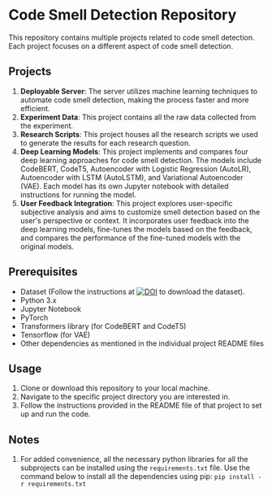 # Code Smell Detection Repository

This repository contains multiple projects related to code smell detection. Each project focuses on a different aspect of code smell detection.

## Projects

1. **Deployable Server**: The server utilizes machine learning techniques to automate code smell detection, making the process faster and more efficient.
2. **Experiment Data**: This project contains all the raw data collected from the experiment.
3. **Research Scripts**: This project houses all the research scripts we used to generate the results for each research question.
4. **Deep Learning Models**: This project implements and compares four deep learning approaches for code smell detection. The models include CodeBERT, CodeT5, Autoencoder with Logistic Regression (AutoLR), Autoencoder with LSTM (AutoLSTM), and Variational Autoencoder (VAE). Each model has its own Jupyter notebook with detailed instructions for running the model.
5. **User Feedback Integration**: This project explores user-specific subjective analysis and aims to customize smell detection based on the user's perspective or context. It incorporates user feedback into the deep learning models, fine-tunes the models based on the feedback, and compares the performance of the fine-tuned models with the original models.

## Prerequisites

- Dataset (Follow the instructions at [![DOI](https://zenodo.org/badge/DOI/10.5281/zenodo.7570428.svg)](https://doi.org/10.5281/zenodo.7570428) to download the dataset). 
- Python 3.x
- Jupyter Notebook
- PyTorch
- Transformers library (for CodeBERT and CodeT5)
- Tensorflow (for VAE)
- Other dependencies as mentioned in the individual project README files

## Usage

1. Clone or download this repository to your local machine.
2. Navigate to the specific project directory you are interested in.
3. Follow the instructions provided in the README file of that project to set up and run the code.

## Notes
1. For added convenience, all the necessary python libraries for all the subprojects can be installed using the `requirements.txt` file. 
Use the command below to install all the dependencies using pip:
`pip install -r requirements.txt` 